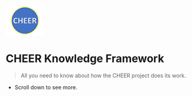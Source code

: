 <!--- ![logo](_media/CHEER_logo.svg =250x250) --->

<img src="_media/CHEER_logo.svg" width=100>

# CHEER Knowledge Framework

> All you need to know about how the CHEER project does its work.

- Scroll down to see more.


